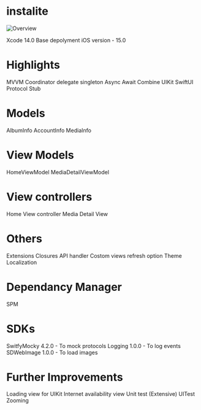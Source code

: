 # instalite

![Overview]([https://github.com/veeraraj/instalite/blob/main/ReadMe/basicOverview.png])

Xcode 14.0
Base depolyment iOS version - 15.0 

# Highlights

MVVM
Coordinator
delegate
singleton
Async Await
Combine
UIKit
SwiftUI
Protocol Stub

# Models 

AlbumInfo
AccountInfo
MediaInfo

# View Models

HomeViewModel
MediaDetailViewModel 

# View controllers 

Home View controller
Media Detail View


# Others 

Extensions
Closures
API handler
Costom views
refresh option
Theme 
Localization

# Dependancy Manager 

SPM 

# SDKs 

SwitfyMocky 4.2.0 - To mock protocols 
Logging 1.0.0 - To log events
SDWebImage 1.0.0 - To load images

# Further Improvements

Loading view for UIKit 
Internet availability view
Unit test (Extensive)
UITest
Zooming
